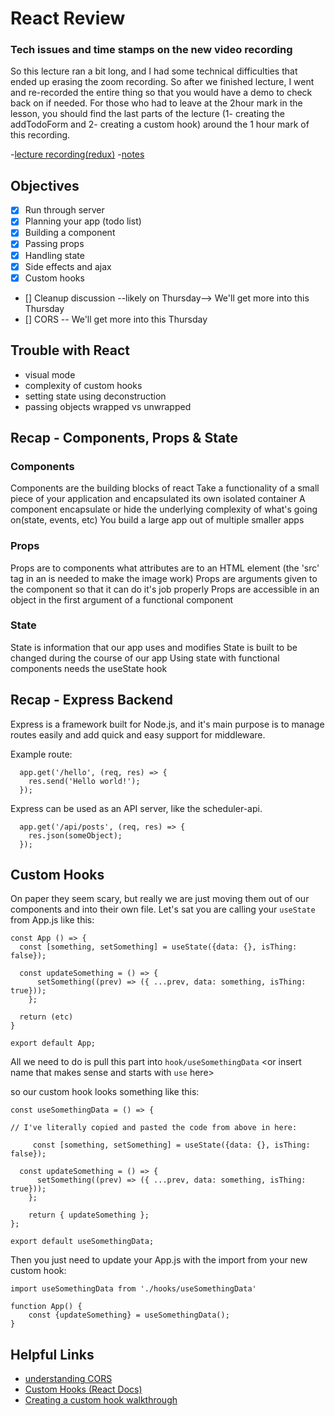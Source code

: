 # React Review
### Tech issues and time stamps on the new video recording

So this lecture ran a bit long, and I had some technical difficulties that ended up erasing the zoom recording. So after we finished lecture, I went and re-recorded the entire thing so that you would have a demo to check back on if needed. For those who had to leave at the 2hour mark in the lesson, you should find the last parts of the lecture (1- creating the addTodoForm and 2- creating a custom hook) around the 1 hour mark of this recording.

-[lecture recording(redux)](https://vimeo.com/649394399/19055ad99a) -[notes](https://github.com/connkat/lecture_notes/tree/master/Module7/React-Review)

## Objectives

- [x] Run through server
- [x] Planning your app (todo list)
- [x] Building a component
- [x] Passing props
- [x] Handling state
- [x] Side effects and ajax
- [x] Custom hooks
- [] Cleanup discussion --likely on Thursday--> We'll get more into this Thursday
- [] CORS -- We'll get more into this Thursday

## Trouble with React

- visual mode
- complexity of custom hooks
- setting state using deconstruction
- passing objects wrapped vs unwrapped

## Recap - Components, Props & State

### Components

Components are the building blocks of react
Take a functionality of a small piece of your application and encapsulated its own isolated container
A component encapsulate or hide the underlying complexity of what's going on(state, events, etc)
You build a large app out of multiple smaller apps

### Props

Props are to components what attributes are to an HTML element (the 'src' tag in an is needed to make the image work)
Props are arguments given to the component so that it can do it's job properly
Props are accessible in an object in the first argument of a functional component

### State

State is information that our app uses and modifies
State is built to be changed during the course of our app
Using state with functional components needs the useState hook

## Recap - Express Backend

Express is a framework built for Node.js, and it's main purpose is to manage routes easily and add quick and easy support for middleware.

Example route:

```
  app.get('/hello', (req, res) => {
    res.send('Hello world!');
  });
```

Express can be used as an API server, like the scheduler-api.

```
  app.get('/api/posts', (req, res) => {
    res.json(someObject);
  });

```

## Custom Hooks

On paper they seem scary, but really we are just moving them out of our components and into their own file. Let's sat you are calling your `useState` from App.js like this:

```
const App () => {
  const [something, setSomething] = useState({data: {}, isThing: false});

  const updateSomething = () => {
      setSomething((prev) => ({ ...prev, data: something, isThing: true}));
    };

  return (etc)
}

export default App;
```

All we need to do is pull this part into `hook/useSomethingData` <or insert name that makes sense and starts with `use` here>

so our custom hook looks something like this:

```
const useSomethingData = () => {

// I've literally copied and pasted the code from above in here:

     const [something, setSomething] = useState({data: {}, isThing: false});

  const updateSomething = () => {
      setSomething((prev) => ({ ...prev, data: something, isThing: true}));
    };

    return { updateSomething };
};

export default useSomethingData;
```

Then you just need to update your App.js with the import from your new custom hook:

```
import useSomethingData from './hooks/useSomethingData'

function App() {
    const {updateSomething} = useSomethingData();
}
```
## Helpful Links

- [understanding CORS](https://medium.com/@baphemot/understanding-cors-18ad6b478e2b)
- [Custom Hooks (React Docs)](https://reactjs.org/docs/hooks-custom.html)
- [Creating a custom hook walkthrough](https://medium.com/@svsh227/create-and-use-the-custom-hook-in-react-app-from-scratch-74801aafb89d)
